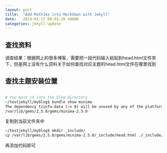 ```yaml
---
layout: post
title:  "Add MathJex into Markdown with Jekyll"
date:   2019-01-17 09:02:20 +0800
categories: jekyll update
---
```


## 查找资料

调查结果：根据网上的很多博客，需要把一段代码输入粘贴到head.html文件夹下，但是网上没有什么资料关于如何查找对应主题的head.html文件在哪里找到

## 查找主题安装位置

```bash

# You must cd into the blog directory
~/testjekyll/myblog$ bundle show minima
The dependency tzinfo-data (>= 0) will be unused by any of the platforms Bundler is installing for. Bundler is installing for ruby but the dependency is only for x86-mingw32, x86-mswin32, x64-mingw32, java. To add those platforms to the bundle, run `bundle lock --add-platform x86-mingw32 x86-mswin32 x64-mingw32 java`.
/var/lib/gems/2.5.0/gems/minima-2.5.0

```

复制到当前文件夹中

```bash
~/testjekyll/myblog$ mkdir _include/
cp /var/lib/gems/2.5.0/gems/minima-2.5.0/_include/head.html ./_include/
```

再添加代码即可
